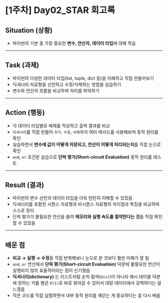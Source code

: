 # [1주차] Day02_STAR 회고록

## Situation (상황)
- 파이썬의 기본 중 가장 중요한 **변수, 연산자, 데이터 타입**에 대해 학습

---

## Task (과제)
- 파이썬의 다양한 데이터 타입(list, tuple, dict 등)을 이해하고 직접 만들어보기
- 딕셔너리 자료형을 선언하고 수정/삭제하는 방법을 실습하기
- 변수와 연산의 흐름을 비교하며 차이를 파악하기

---

## Action (행동)
- 각 데이터 타입별로 예제를 작성하고 출력 결과를 비교
- `딕셔너리`를 직접 만들어 `추가`, `수정`, `삭제`까지 여러 메서드를 사용해보며 동작 원리를 확인
- 실습하면서 **변수에 값이 어떻게 저장되고, 연산이 어떻게 처리되는지**를 직접 눈으로 확인
- `and`, `or` 조건문 실습으로 **단락 평가(Short-circuit Evaluation)** 동작 원리를 테스트

---

## Result (결과)
- 파이썬의 변수 선언과 데이터 타입을 더욱 탄탄히 이해할 수 있었음
- 딕셔너리를 포함한 시퀀스 자료형과 비시퀀스 자료형의 차이점과 특징을 비교하며 스스로 정리
- 단락 평가가 불필요한 연산을 줄여 **메모리와 실행 속도를 절약한다는 것**을 직접 확인할 수 있었음

---

## 배운 점
- **비교 → 실행 → 수정**을 직접 반복해보니 눈으로 본 것보다 훨씬 이해가 잘 됨
- `and`, `or` 연산에서 **단락 평가(Short-circuit Evaluation)** 덕분에 불필요한 연산이 실행되지 않아 효율적이라는 점이 신기했음
- **딕셔너리(dictionary)** 는 리스트처럼 순차 탐색(`O(n)`)이 아니라 해시 테이블 덕분에 원하는 키를 평균 `O(1)`로 바로 찾아갈 수 있어서 대량 데이터에서 강력하다는 걸 느꼈음
- 작은 코드를 직접 실험하면서 내부 동작 원리를 깨닫는 게 중요하다는 걸 다시 배움
